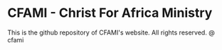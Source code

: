 # CFAMI - Christ For Africa Ministry

This is the github repository of CFAMI's website. All rights reserved. @ cfami
